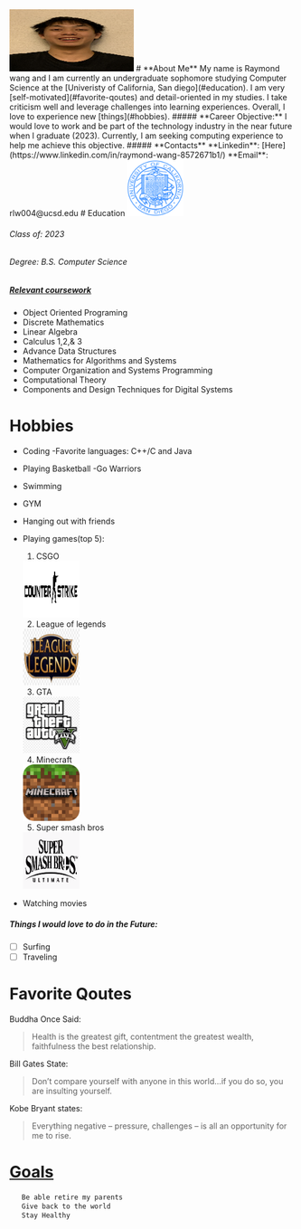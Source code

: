 <img src="ME.jpg" width="220" height ="110">
# **About Me**
My name is Raymond wang and I am currently an undergraduate sophomore studying Computer Science at the [Univeristy of California, San diego](#education). I am very [self-motivated](#favorite-qoutes) and detail-oriented in my studies. I take criticism well and leverage challenges into learning experiences. Overall, I love to experience new [things](#hobbies).
##### **Career Objective:** 
I would love to work and be part of the technology industry in the near future when I graduate (2023). Currently, I am seeking computing experience to help me achieve this objective.
##### **Contacts**
**Linkedin**: [Here](https://www.linkedin.com/in/raymond-wang-8572671b1/)
**Email**: rlw004@ucsd.edu
# Education
<img src="UCSD Seal.png" width="100" height ="100">

###### Class of: 2023
###### Degree: B.S. Computer Science
##### [Relevant  coursework](https://catalog.ucsd.edu/courses/CSE.html)
- Object Oriented Programing
- Discrete Mathematics
- Linear Algebra
- Calculus 1,2,& 3
- Advance Data Structures 
- Mathematics for Algorithms and Systems
- Computer Organization and Systems Programming
- Computational Theory
- Components and Design Techniques for Digital Systems 

# Hobbies
- Coding
    -Favorite languages: C++/C and Java
- Playing Basketball
    -Go Warriors
- Swimming
- GYM
- Hanging out with friends
- Playing games(top 5):
    1. CSGO
    <img src="CSGOPIC.png" width="100" height ="100">

    2. League of legends
    <img src="LOL.png" width="100" height ="100">

    3. GTA
    <img src="GTA.png" width="100" height ="100">

    4. Minecraft
    <img src="MINE.png" width="100" height ="100">

    5. Super smash bros
    <img src="SUPER.png" width="100" height ="100">


- Watching movies
##### Things I would love to do in the Future:
- [ ] Surfing
- [ ] Traveling

# Favorite Qoutes
Buddha Once Said:
> Health is the greatest gift, contentment the greatest wealth, faithfulness the best relationship.

Bill Gates State:
> Don’t compare yourself with anyone in this world…if you do so, you are insulting yourself.

Kobe Bryant states:
> Everything negative – pressure, challenges – is all an opportunity for me to rise.

# [Goals](#career-objective)
```
   Be able retire my parents
   Give back to the world
   Stay Healthy
```
